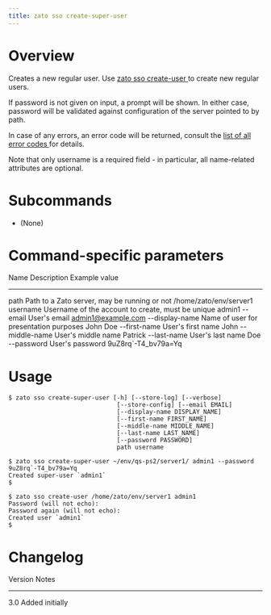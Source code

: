 ```yaml
---
title: zato sso create-super-user
---
```


Overview
========

Creates a new regular user. Use [zato sso create-user ](./sso-create-user) to create new regular users.

If password is not given on input, a prompt will be shown. In either case, password will be validated against configuration
of the server pointed to by path.

In case of any errors, an error code will be returned, consult the [list of all error codes ](../../sso/status-code)
for details.

Note that only username is a required field - in particular, all name-related attributes are optional.

Subcommands
===========

-   (None)

Command-specific parameters
===========================

  Name              Description                                         Example value
  ----------------- --------------------------------------------------- ------------------------
  path              Path to a Zato server, may be running or not        /home/zato/env/server1
  username          Username of the account to create, must be unique   admin1
  \--email          User\'s email                                       <admin1@example.com>
  \--display-name   Name of user for presentation purposes              John Doe
  \--first-name     User\'s first name                                  John
  \--middle-name    User\'s middle name                                 Patrick
  \--last-name      User\'s last name                                   Doe
  \--password       User\'s password                                    9uZ8rq\`-T4_bv79a=Yq

Usage
=====

    $ zato sso create-super-user [-h] [--store-log] [--verbose]
                                  [--store-config] [--email EMAIL]
                                  [--display-name DISPLAY_NAME]
                                  [--first-name FIRST_NAME]
                                  [--middle-name MIDDLE_NAME]
                                  [--last-name LAST_NAME]
                                  [--password PASSWORD]
                                  path username

    $ zato sso create-super-user ~/env/qs-ps2/server1/ admin1 --password 9uZ8rq`-T4_bv79a=Yq
    Created super-user `admin1`
    $

    $ zato sso create-user /home/zato/env/server1 admin1
    Password (will not echo):
    Password again (will not echo):
    Created user `admin1`
    $

Changelog
=========

  Version   Notes
  --------- -----------------
  3.0       Added initially
